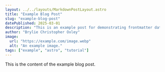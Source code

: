 ```yaml
---
layout: ../../layouts/MarkdownPostLayout.astro
title: "Example Blog Post"
slug: "example-blog-post"
datePublished: 2025-03-01
description: "This is an example post for demonstrating frontmatter dates."
author: "Brylie Christopher Oxley"
image:
  url: "https://example.com/image.webp"
  alt: "An example image."
tags: ["example", "astro", "tutorial"]
---
```


This is the content of the example blog post.
